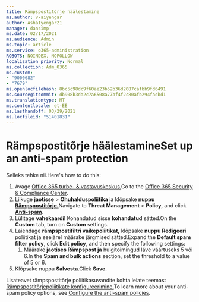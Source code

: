 ```yaml
---
title: Rämpspostitõrje häälestamine
ms.author: v-aiyengar
author: AshaIyengar21
manager: dansimp
ms.date: 02/17/2021
ms.audience: Admin
ms.topic: article
ms.service: o365-administration
ROBOTS: NOINDEX, NOFOLLOW
localization_priority: Normal
ms.collection: Adm_O365
ms.custom:
- "9000682"
- "7679"
ms.openlocfilehash: 8bc5c98dc9f60ae23b52b36d2087cafbb9fd6491
ms.sourcegitcommit: db908b3da2c7a6508a77bf4f2c80afb294fadbd1
ms.translationtype: MT
ms.contentlocale: et-EE
ms.lasthandoff: 03/29/2021
ms.locfileid: "51401831"
---
```

# <a name="set-up-an-anti-spam-protection"></a><span data-ttu-id="d2589-102">Rämpspostitõrje häälestamine</span><span class="sxs-lookup"><span data-stu-id="d2589-102">Set up an anti-spam protection</span></span>

<span data-ttu-id="d2589-103">Selleks tehke nii.</span><span class="sxs-lookup"><span data-stu-id="d2589-103">Here's how to do this:</span></span>

1. <span data-ttu-id="d2589-104">Avage [Office 365 turbe- & vastavuskeskus.](https://go.microsoft.com/fwlink/p/?linkid=2077143)</span><span class="sxs-lookup"><span data-stu-id="d2589-104">Go to the [Office 365 Security & Compliance Center](https://go.microsoft.com/fwlink/p/?linkid=2077143).</span></span>
1. <span data-ttu-id="d2589-105">Liikuge **jaotisse**  >  **Ohuhalduspoliitika** ja klõpsake **[nuppu Rämpspostitõrje.](https://go.microsoft.com/fwlink/p/?linkid=2077143)**</span><span class="sxs-lookup"><span data-stu-id="d2589-105">Navigate to **Threat Management** > **Policy**, and click **[Anti-spam](https://go.microsoft.com/fwlink/p/?linkid=2077143)**.</span></span>
1. <span data-ttu-id="d2589-106">Lülitage **vahekaardil** Kohandatud sisse **kohandatud** sätted.</span><span class="sxs-lookup"><span data-stu-id="d2589-106">On the **Custom** tab, turn on **Custom** settings.</span></span>
1. <span data-ttu-id="d2589-107">Laiendage **rämpspostifiltri vaikepoliitikat,** klõpsake **nuppu Redigeeri** poliitikat ja seejärel määrake järgmised sätted.</span><span class="sxs-lookup"><span data-stu-id="d2589-107">Expand the **Default spam filter policy**,  click **Edit policy**, and then specify the following settings:</span></span>
    1. <span data-ttu-id="d2589-108">Määrake **jaotises Rämpspost ja** hulgitoimingud läve väärtuseks 5 või 6.</span><span class="sxs-lookup"><span data-stu-id="d2589-108">In the **Spam and bulk actions** section, set the threshold to a value of 5 or 6.</span></span>
1. <span data-ttu-id="d2589-109">Klõpsake nuppu **Salvesta**.</span><span class="sxs-lookup"><span data-stu-id="d2589-109">Click **Save**.</span></span>

<span data-ttu-id="d2589-110">Lisateavet rämpspostitõrje poliitikasuvandite kohta leiate teemast [Rämpspostitõrjepoliitikate konfigureerimine.](https://go.microsoft.com/fwlink/?linkid=2092051)</span><span class="sxs-lookup"><span data-stu-id="d2589-110">To learn more about your anti-spam policy options, see [Configure the anti-spam policies](https://go.microsoft.com/fwlink/?linkid=2092051).</span></span>
